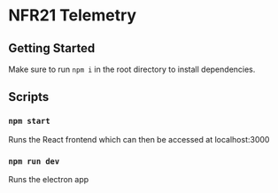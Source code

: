 # NFR21 Telemetry

## Getting Started

Make sure to run `npm i` in the root directory to install dependencies.

## Scripts

### `npm start`

Runs the React frontend which can then be accessed at localhost:3000

### `npm run dev`

Runs the electron app